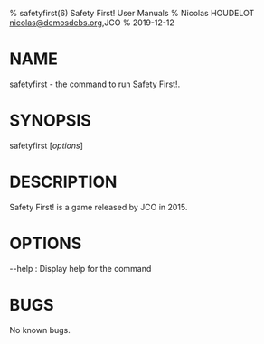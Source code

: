 % safetyfirst(6) Safety First! User Manuals
% Nicolas HOUDELOT <nicolas@demosdebs.org>,JCO
% 2019-12-12

# NAME
safetyfirst - the command to run Safety First!.

# SYNOPSIS
safetyfirst [*options*]

# DESCRIPTION
Safety First! is a game released by JCO in 2015.

# OPTIONS
\--help
:   Display help for the command

# BUGS
No known bugs.
